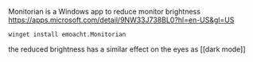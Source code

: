 Monitorian is a Windows app to reduce monitor brightness
https://apps.microsoft.com/detail/9NW33J738BL0?hl=en-US&gl=US

```
winget install emoacht.Monitorian
```

the reduced brightness has a similar effect on the eyes as [[dark mode]]
